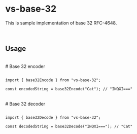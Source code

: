 # vs-base-32

This is sample implementation of base 32 RFC-4648.

<br/>

## Usage

<br/>
# Base 32 encoder

```

import { base32Encode } from "vs-base-32";

const encodedString = base32Encode("Cat"); // "INQXI==="
```

<br/>
# Base 32 decoder

```

import { base32Decode } from "vs-base-32";

const decodedString = base32Decode("INQXI==="); // "Cat"

```

